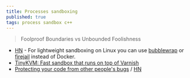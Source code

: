 ```yaml
---
title: Processes sandboxing
published: true
tags: process sandbox c++
---
```

> Foolproof Boundaries vs Unbounded Foolishness 

- [HN](https://news.ycombinator.com/item?id=45429787) - For lightweight sandboxing on Linux you can use [bubblewrap](https://github.com/containers/bubblewrap?tab=readme-ov-file#bubblewrap) or [firejail]() instead of Docker. 
- [	TinyKVM: Fast sandbox that runs on top of Varnish](https://news.ycombinator.com/item?id=43358980)
- [	Protecting your code from other people's bugs](https://spawn-queue.acm.org/doi/pdf/10.1145/3733699) / [HN](https://news.ycombinator.com/item?id=44241209)
